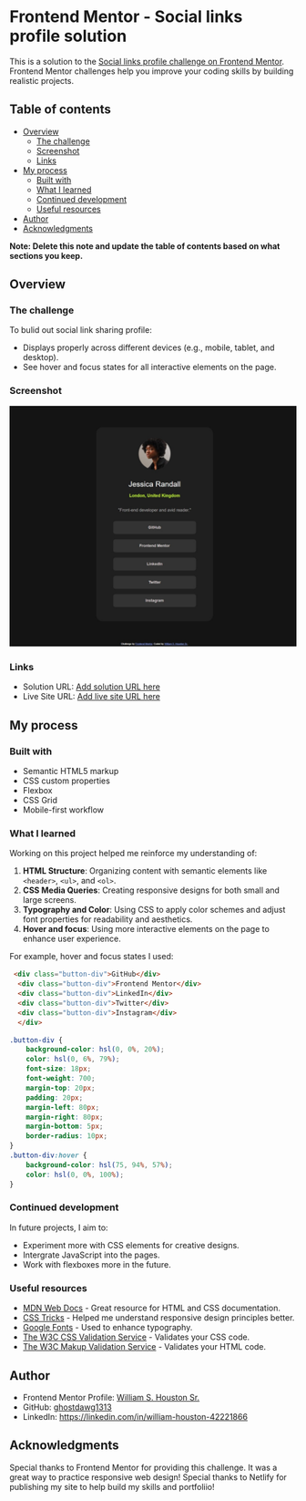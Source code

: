 # Frontend Mentor - Social links profile solution

This is a solution to the [Social links profile challenge on Frontend Mentor](https://www.frontendmentor.io/challenges/social-links-profile-UG32l9m6dQ). Frontend Mentor challenges help you improve your coding skills by building realistic projects.

## Table of contents

- [Overview](#overview)
  - [The challenge](#the-challenge)
  - [Screenshot](#screenshot)
  - [Links](#links)
- [My process](#my-process)
  - [Built with](#built-with)
  - [What I learned](#what-i-learned)
  - [Continued development](#continued-development)
  - [Useful resources](#useful-resources)
- [Author](#author)
- [Acknowledgments](#acknowledgments)

**Note: Delete this note and update the table of contents based on what sections you keep.**

## Overview

### The challenge

To bulid out social link sharing profile:

- Displays properly across different devices (e.g., mobile, tablet, and desktop).
- See hover and focus states for all interactive elements on the page.

### Screenshot

![Social Links Screenshot](./Screenshot%20Social%20profile%20link%20page.jpeg)

### Links

- Solution URL: [Add solution URL here](https://your-solution-url.com)
- Live Site URL: [Add live site URL here](https://sociallinksprofilepage.netlify.app/)

## My process

### Built with

- Semantic HTML5 markup
- CSS custom properties
- Flexbox
- CSS Grid
- Mobile-first workflow

### What I learned

Working on this project helped me reinforce my understanding of:

1. **HTML Structure**: Organizing content with semantic elements like `<header>`, `<ul>`, and `<ol>`.
2. **CSS Media Queries**: Creating responsive designs for both small and large screens.
3. **Typography and Color**: Using CSS to apply color schemes and adjust font properties for readability and aesthetics.
4. **Hover and focus**: Using more interactive elements on the page to enhance user experience.

For example, hover and focus states I used:

```html
 <div class="button-div">GitHub</div>
  <div class="button-div">Frontend Mentor</div>
  <div class="button-div">LinkedIn</div>
  <div class="button-div">Twitter</div>
  <div class="button-div">Instagram</div>
  </div>
  ```

```css
.button-div {
    background-color: hsl(0, 0%, 20%);
    color: hsl(0, 6%, 79%);
    font-size: 18px;
    font-weight: 700;
    margin-top: 20px;
    padding: 20px;
    margin-left: 80px;
    margin-right: 80px;
    margin-bottom: 5px;
    border-radius: 10px;
}
.button-div:hover {
    background-color: hsl(75, 94%, 57%);
    color: hsl(0, 0%, 100%);
}
```

### Continued development

In future projects, I aim to:

- Experiment more with CSS elements for creative designs.
- Intergrate JavaScript into the pages.
- Work with flexboxes more in the future.

### Useful resources

- [MDN Web Docs](https://developer.mozilla.org/) - Great resource for HTML and CSS documentation.
- [CSS Tricks](https://css-tricks.com/) - Helped me understand responsive design principles better.
- [Google Fonts](https://fonts.google.com/) - Used to enhance typography.
- [The W3C CSS Validation Service](https://jigsaw.w3.org/css-validator/) - Validates your CSS code.
- [The W3C Makup Validation Service](https://validator.w3.org/) - Validates your HTML code.

## Author

- Frontend Mentor Profile: [William S. Houston Sr.](https://www.frontendmentor.io/profile/ghostdawg1313)
- GitHub: [ghostdawg1313](https://github.com/ghostdawg1313)
- LinkedIn: <https://linkedin.com/in/william-houston-42221866>

## Acknowledgments

Special thanks to Frontend Mentor for providing this challenge. It was a great way to practice responsive web design!
Special thanks to Netlify for publishing my site to help build my skills and portfoliio!
